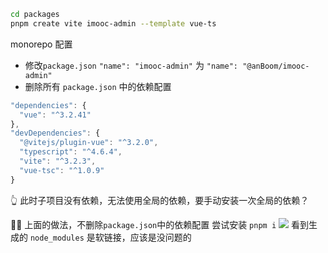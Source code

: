 

```bash
cd packages
pnpm create vite imooc-admin --template vue-ts
```
monorepo 配置

- 修改`package.json`
`"name": "imooc-admin"` 为 `"name": "@anBoom/imooc-admin"`
- 删除所有 `package.json` 中的依赖配置
```js
"dependencies": {
  "vue": "^3.2.41"
},
"devDependencies": {
  "@vitejs/plugin-vue": "^3.2.0",
  "typescript": "^4.6.4",
  "vite": "^3.2.3",
  "vue-tsc": "^1.0.9"
}
```

👆 此时子项目没有依赖，无法使用全局的依赖，要手动安装一次全局的依赖？

🙅‍♂️ 上面的做法，不删除`package.json`中的依赖配置
尝试安装 `pnpm i`
![](https://kingan-md-img.oss-cn-guangzhou.aliyuncs.com/blog/20221208162835.png)
看到生成的 `node_modules` 是软链接，应该是没问题的


